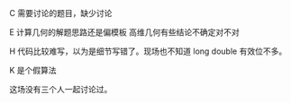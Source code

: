C 需要讨论的题目，缺少讨论

E 计算几何的解题思路还是偏模板 高维几何有些结论不确定对不对

H 代码比较难写，以为是细节写错了。现场也不知道 long double 有效位不多。

K 是个假算法



这场没有三个人一起讨论过。